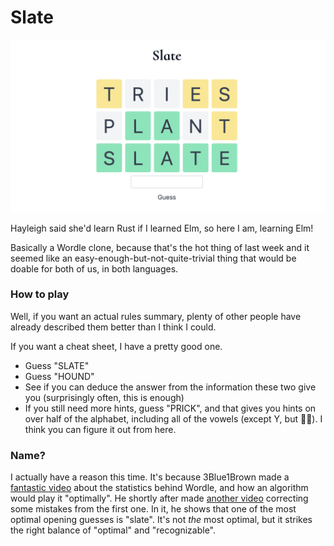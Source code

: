 # Slate

![Screenshot](./media/slate.png)

Hayleigh said she'd learn Rust if I learned Elm, so here I am, learning Elm!

Basically a Wordle clone, because that's the hot thing of last week and it seemed like an
easy-enough-but-not-quite-trivial thing that would be doable for both of us, in both
languages.

### How to play

Well, if you want an actual rules summary, plenty of other people have already described
them better than I think I could.

If you want a cheat sheet, I have a pretty good one.

-   Guess "SLATE"
-   Guess "HOUND"
-   See if you can deduce the answer from the information these two give you (surprisingly
    often, this is enough)
-   If you still need more hints, guess "PRICK", and that gives you hints on over half of
    the alphabet, including all of the vowels (except Y, but 🤷‍♀️). I think you can figure
    it out from here.

### Name?

I actually have a reason this time. It's because 3Blue1Brown made a
[fantastic video](https://www.youtube.com/watch?v=v68zYyaEmEA) about the statistics behind
Wordle, and how an algorithm would play it "optimally". He shortly after made
[another video](https://www.youtube.com/watch?v=fRed0Xmc2Wg) correcting some mistakes from
the first one. In it, he shows that one of the most optimal opening guesses is "slate".
It's not _the_ most optimal, but it strikes the right balance of "optimal" and
"recognizable".

